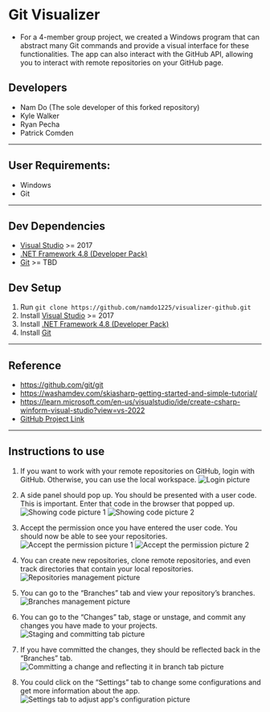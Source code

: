 # Git Visualizer
* For a 4-member group project, we created a Windows program that can abstract many Git commands and provide a visual interface for these functionalities. The app can also interact with the GitHub API, allowing you to interact with remote repositories on your GitHub page.

## Developers
* Nam Do (The sole developer of this forked repository)
* Kyle Walker
* Ryan Pecha
* Patrick Comden

---

## User Requirements:
* Windows
* Git

---

## Dev Dependencies
* [Visual Studio](https://visualstudio.microsoft.com/downloads/) >= 2017
* [.NET Framework 4.8 (Developer Pack)](https://dotnet.microsoft.com/en-us/download/visual-studio-sdks?cid=getdotnetsdk)
* [Git](https://git-scm.com/book/en/v2/Getting-Started-Installing-Git) >= TBD

## Dev Setup
1. Run `git clone https://github.com/namdo1225/visualizer-github.git`
2. Install [Visual Studio](https://visualstudio.microsoft.com/downloads/) >= 2017
3. Install [.NET Framework 4.8 (Developer Pack)](https://dotnet.microsoft.com/en-us/download/visual-studio-sdks?cid=getdotnetsdk)
4. Install [Git](https://git-scm.com/book/en/v2/Getting-Started-Installing-Git)

---

## Reference
* https://github.com/git/git
* https://washamdev.com/skiasharp-getting-started-and-simple-tutorial/
* https://learn.microsoft.com/en-us/visualstudio/ide/create-csharp-winform-visual-studio?view=vs-2022
* [GitHub Project Link](https://github.com/users/namdo1225/projects/2)

---

## Instructions to use
1. If you want to work with your remote repositories on GitHub, login with GitHub. Otherwise, you can use the local workspace.
![Login picture](https://namdo1225.github.io/images/projects_media/20231230_visualizer/00_setup.png)

2. A side panel should pop up. You should be presented with a user code. This is important. Enter that code in the browser that popped up.
![Showing code picture 1](https://namdo1225.github.io/images/projects_media/20231230_visualizer/01_code.png)
![Showing code picture 2](https://namdo1225.github.io/images/projects_media/20231230_visualizer/02_code.png)

3. Accept the permission once you have entered the user code. You should now be able to see your repositories.
![Accept the permission picture 1](https://namdo1225.github.io/images/projects_media/20231230_visualizer/03_agree.png)
![Accept the permission picture 2](https://namdo1225.github.io/images/projects_media/20231230_visualizer/04_congrats.png)

4. You can create new repositories, clone remote repositories, and even track directories that contain your local repositories.
![Repositories management picture](https://namdo1225.github.io/images/projects_media/20231230_visualizer/05_repo.png)

5. You can go to the “Branches” tab and view your repository’s branches.
![Branches management picture](https://namdo1225.github.io/images/projects_media/20231230_visualizer/06_branch.png)

6. You can go to the “Changes” tab, stage or unstage, and commit any changes you have made to your projects.
![Staging and committing tab picture](https://namdo1225.github.io/images/projects_media/20231230_visualizer/07_changes.png)

7. If you have committed the changes, they should be reflected back in the “Branches” tab.
![Committing a change and reflecting it in branch tab picture](https://namdo1225.github.io/images/projects_media/20231230_visualizer/08_committed.png)

8. You could click on the “Settings” tab to change some configurations and get more information about the app.
![Settings tab to adjust app's configuration picture](https://namdo1225.github.io/images/projects_media/20231230_visualizer/09_settings.png)
